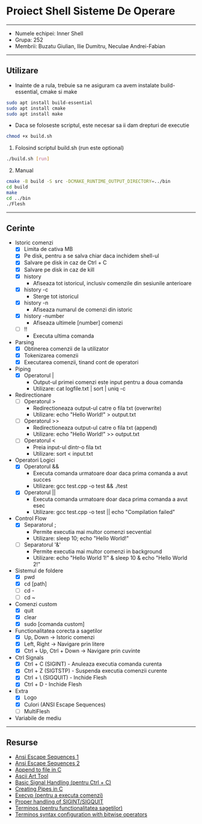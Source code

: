 # Proiect Shell Sisteme De Operare

---

- Numele echipei: Inner Shell
- Grupa: 252
- Membrii: Buzatu Giulian, Ilie Dumitru, Neculae Andrei-Fabian

---

## Utilizare
- Inainte de a rula, trebuie sa ne asiguram ca avem instalate build-essential, cmake si make
```bash
sudo apt install build-essential
sudo apt install cmake
sudo apt install make
```

- Daca se foloseste scriptul, este necesar sa ii dam drepturi de executie
```bash
chmod +x build.sh
```

1. Folosind scriptul build.sh (run este optional)
```bash
./build.sh [run]
```

2. Manual
```bash
cmake -B build -S src -DCMAKE_RUNTIME_OUTPUT_DIRECTORY=../bin
cd build
make
cd ../bin
./Flesh
```

---

## Cerinte

- Istoric comenzi
    - [x] Limita de cativa MB
    - [x] Pe disk, pentru a se salva chiar daca inchidem shell-ul
    - [x] Salvare pe disk in caz de Ctrl + C
    - [x] Salvare pe disk in caz de kill
    - [x] history
        - Afiseaza tot istoricul, inclusiv comenzile din sesiunile anterioare
    - [x] history -c
        - Sterge tot istoricul
    - [x] history -n
        - Afiseaza numarul de comenzi din istoric
    - [x] history -number
        - Afiseaza ultimele [number] comenzi
    - [ ] !!
        - Executa ultima comanda

- Parsing
    - [x] Obtinerea comenzii de la utilizator
    - [x] Tokenizarea comenzii
    - [x] Executarea comenzii, tinand cont de operatori

- Piping
    - [x] Operatorul |
        - Output-ul primei comenzi este input pentru a doua comanda
        - Utilizare: cat logfile.txt | sort | uniq -c

- Redirectionare
    - [ ] Operatorul >
        - Redirectioneaza output-ul catre o fila txt (overwrite) 
        - Utilizare: echo "Hello World!" > output.txt
    - [ ] Operatorul >>
        - Redirectioneaza output-ul catre o fila txt (append)
        - Utilizare: echo "Hello World!" >> output.txt
    - [ ] Operatorul <
        - Preia input-ul dintr-o fila txt
        - Utilizare: sort < input.txt

- Operatori Logici
    - [x] Operatorul &&
        - Executa comanda urmatoare doar daca prima comanda a avut succes
        - Utilizare: gcc test.cpp -o test && ./test
    - [x] Operatorul ||
        - Executa comanda urmatoare doar daca prima comanda a avut esec
        - Utilizare: gcc test.cpp -o test || echo "Compilation failed"

- Control Flow
    - [x] Separatorul ;
        - Permite executia mai multor comenzi secvential
        - Utilizare: sleep 10; echo "Hello World!"
    - [ ] Separatorul '&'
        - Permite executia mai multor comenzi in background
        - Utilizare: echo "Hello World 1!" & sleep 10 & echo "Hello World 2!"

- Sistemul de foldere
    - [x] pwd
    - [x] cd [path]
    - [ ] cd -
    - [ ] cd ~

- Comenzi custom
    - [x] quit 
    - [x] clear
    - [x] sudo [comanda custom] 

- Functionalitatea corecta a sagetilor
    - [x] Up, Down -> Istoric comenzi
    - [x] Left, Right -> Navigare prin litere
    - [x] Ctrl + Up, Ctrl + Down -> Navigare prin cuvinte

- Ctrl Signals
    - [x] Ctrl + C (SIGINT)
          - Anuleaza executia comanda curenta
    - [x] Ctrl + Z (SIGTSTP)
          - Suspenda executia comenzii curente
    - [x] Ctrl + \ (SIGQUIT)
          - Inchide Flesh
    - [x] Ctrl + D
          - Inchide Flesh

- Extra
    - [x] Logo
    - [x] Culori (ANSI Escape Sequences)
    - [ ] MultiFlesh

- Variabile de mediu

---

## Resurse

- [Ansi Escape Sequences 1](https://gist.github.com/fnky/458719343aabd01cfb17a3a4f7296797)
- [Ansi Escape Sequences 2](https://en.m.wikipedia.org/wiki/ANSI_escape_code#CSI_sequences)
- [Append to file in C](https://www.geeksforgeeks.org/c-program-to-append-content-of-one-text-file-to-another/)
- [Ascii Art Tool](https://www.asciiart.eu/image-to-ascii)
- [Basic Signal Handling (pentru Ctrl + C)](https://www.gnu.org/software/libc/manual/html_node/Basic-Signal-Handling.html)
- [Creating Pipes in C](https://tldp.org/LDP/lpg/node11.html#SECTION00722000000000000000)
- [Execvp (pentru a executa comenzi)](https://linux.die.net/man/3/execvp)
- [Proper handling of SIGINT/SIGQUIT](https://www.cons.org/cracauer/sigint.html)
- [Terminos (pentru functionalitatea sagetilor)](https://man7.org/linux/man-pages/man3/termios.3.html)
- [Terminos syntax configuration with bitwise operators](https://stackoverflow.com/questions/48477989/termios-syntax-configuration-with-bitwise-operators)
